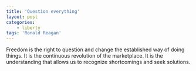 ```yaml
---
title: 'Question everything'
layout: post
categories:
    - liberty
tags: 'Ronald Reagan'
---
```


Freedom is the right to question and change the established way of doing things. It is the continuous revolution of the marketplace. It is the understanding that allows us to recognize shortcomings and seek solutions.